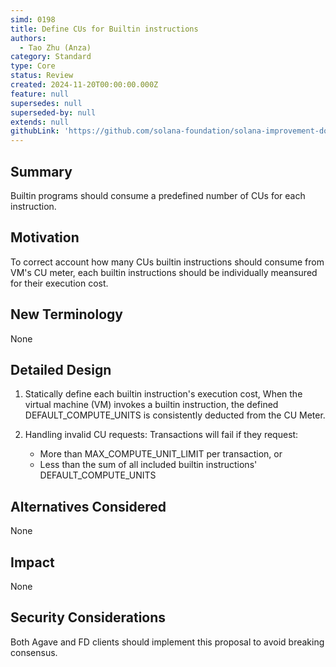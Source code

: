 ```yaml
---
simd: 0198
title: Define CUs for Builtin instructions
authors:
  - Tao Zhu (Anza)
category: Standard
type: Core
status: Review
created: 2024-11-20T00:00:00.000Z
feature: null
supersedes: null
superseded-by: null
extends: null
githubLink: 'https://github.com/solana-foundation/solana-improvement-documents/pull/198'
---
```


## Summary

Builtin programs should consume a predefined number of CUs for each instruction.

## Motivation

To correct account how many CUs builtin instructions should consume from VM's
CU meter, each builtin instructions should be individually meansured for their
execution cost.

## New Terminology

None

## Detailed Design

1. Statically define each builtin instruction's execution cost, When the virtual
machine (VM) invokes a builtin instruction, the defined DEFAULT_COMPUTE_UNITS
is consistently deducted from the CU Meter.

2. Handling invalid CU requests: Transactions will fail if they request:
   - More than MAX_COMPUTE_UNIT_LIMIT per transaction, or
   - Less than the sum of all included builtin instructions'
     DEFAULT_COMPUTE_UNITS

## Alternatives Considered

None

## Impact

None

## Security Considerations

Both Agave and FD clients should implement this proposal to avoid breaking
consensus.

